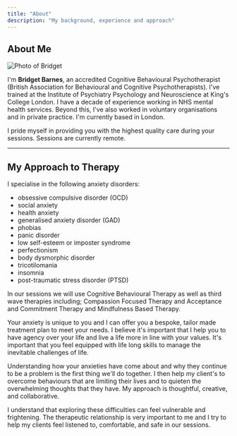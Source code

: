 ```yaml
---
title: "About"
description: "My background, experience and approach"
---
```


## About Me

![Photo of Bridget](/images/avatar.png)

I'm **Bridget Barnes**, an accredited Cognitive Behavioural Psychotherapist (British Association for Behavioural and Cognitive Psychotherapists). I've trained at the Institute of Psychiatry Psychology and Neuroscience at King's College London. I have a decade of experience working in NHS mental health services. Beyond this, I've also worked in voluntary organisations and in private practice. I'm currently based in London.

I pride myself in providing you with the highest quality care during your sessions. Sessions are currently remote.

---

## My Approach to Therapy

I specialise in the following anxiety disorders:

- obsessive compulsive disorder (OCD)
- social anxiety
- health anxiety
- generalised anxiety disorder (GAD)
- phobias
- panic disorder
- low self-esteem or imposter syndrome
- perfectionism
- body dysmorphic disorder
- tricotilomania
- insomnia
- post-traumatic stress disorder (PTSD)

In our sessions we will use Cognitive Behavioural Therapy as well as third wave therapies including; Compassion Focused Therapy and Acceptance and Commitment Therapy and Mindfulness Based Therapy.

Your anxiety is unique to you and I can offer you a bespoke, tailor made treatment plan to meet your needs. I believe it's important that I help you to have agency over your life and live a life more in line with your values. It's important that you feel equipped with life long skills to manage the inevitable challenges of life.

Understanding how your anxieties have come about and why they continue to be a problem is the first thing we'll do together. I then help my client's to overcome behaviours that are limiting their lives and to quieten the overwhelming thoughts that they have. My approach is thoughtful, creative, and collaborative.

I understand that exploring these difficulties can feel vulnerable and frightening. The therapeutic relationship is very important to me and I try to help my clients feel listened to, comfortable, and safe in our sessions. 